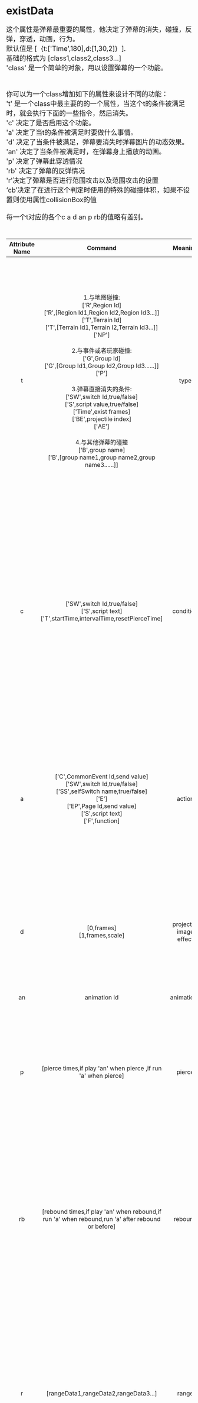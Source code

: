 # existData

<font size=4>这个属性是弹幕最重要的属性，他决定了弹幕的消失，碰撞，反弹，穿透，动画，行为。    
默认值是 [  {t:['Time',180],d:[1,30,2]}  ].   
基础的格式为 [class1,class2,class3...]   
'class' 是一个简单的对象，用以设置弹幕的一个功能。</font>

<br/>

<font size=4>你可以为一个class增加如下的属性来设计不同的功能：   
 't' 是一个class中最主要的的一个属性，当这个t的条件被满足时，就会执行下面的一些指令，然后消失。   
'c' 决定了是否启用这个功能。   
'a' 决定了当t的条件被满足时要做什么事情。   
'd' 决定了当条件被满足，弹幕要消失时弹幕图片的动态效果。   
'an' 决定了当条件被满足时，在弹幕身上播放的动画。   
'p' 决定了弹幕此穿透情况  
'rb' 决定了弹幕的反弹情况   
'r'决定了弹幕是否进行范围攻击以及范围攻击的设置  
‘cb’决定了在进行这个判定时使用的特殊的碰撞体积，如果不设置则使用属性collisionBox的值  
<br/>每一个t对应的各个c a d an p rb的值略有差别。</font>

<br/>

| Attribute Name |                           Command                            |         Meaning         |                             Note                             |                           Example                            |
| :------------: | :----------------------------------------------------------: | :---------------------: | :----------------------------------------------------------: | :----------------------------------------------------------: |
|       t        | 1.与地图碰撞:<br />['R',Region Id]<br />['R',[Region Id1,Region Id2,Region Id3...]]<br />['T',Terrain Id]<br />['T',[Terrain Id1,Terrain I2,Terrain Id3...]]<br />['NP']<br /><br />2.与事件或者玩家碰撞:<br />['G',Group Id]<br />['G',[Group Id1,Group Id2,Group Id3......]]<br />['P']<br /><br />3.弹幕直接消失的条件:<br />['SW',switch Id,true/false]<br />['S',script value,true/false]<br />['Time',exist frames]<br />['BE',projectile index]<br />['AE']<br /><br />4.与其他弹幕的碰撞<br />['B',group name]<br />['B',[group name1,group name2,group name3......]] |          type           | 这个属性在每一个class中都必须有.<br /><br />R:与某个区域进行碰撞.<br />T:与地形进行碰撞..<br />NP:与不可通行图块进行碰撞.<br />G:与事件群组中的事件进行碰撞.<br />P:与玩家进行碰撞.<br />SW:当某个开关是开着或者关闭时<br />S:当脚本的值是true或者false时.<br />Time:弹幕的最大存在时间.<br />BE:当指定编号的弹幕不存在时该弹幕也消失.<br />AE:当img属性为['A',animation id]时，此项可在动画播放完成后让弹幕消失。<br />B:与某个弹幕群组(groupName)中的弹幕进行碰撞. <br /> | t:['R',1],<br />t:['R',[1,2,3]],<br />t:['T',7],<br />t:['T',[7,6]],<br />t:['NP'],<br />t:['G','enemy'],<br />t:['G',['enemy','neutral']],<br />t:['P'],<br />t:['SW',1,true],<br />t:['S','this.time>120',true],<br />t:['Time',300],<br />t:['B','enemy bullet'],<br />t:['B',['enemy bullet','neutral bullet']], |
|       c        | ['SW',switch Id,true/false]<br />['S',script text]<br />['T',startTime,intervalTime,resetPierceTime]<br /> |        condition        | 默认值是 null.<br />这个属性决定了这个功能是否被启用。.<br /><br />null:永远启用这个功能<br />SW: 只要当某个开关开着时才启用这个功能.<br />S:只要当脚本的值是true时才启用这个功能.<br />T:从某一刻（startTime单位为帧）开始每隔一段时间（intervalTime单位为帧）执行一次，且在重新执行时是否重置传统数据（resetPierceTime写trye或者false）。 |  c:['SW',2,true],<br />c:['S','!$gamePlayer.isJumping()'],   |
|       a        | ['C',CommonEvent Id,send value]<br/>['SW',switch Id,true/false]<br/>['SS',selfSwitch name,true/false]<br/>['E']<br/>['EP',Page Id,send value]<br/>['S',script text]<br/>['F',function] |         action          | 默认值是 null.<br />在t中的调节被打成时执行的行动<br />C:执行一个公共事件.<br />SW:打开或者关闭某个开关.<br />SS:打开或者关闭事件的独立开关.(只适用于t 为 G时)<br />E:暂时消除打到的事件(只适用于t 为 G时)<br />EP:执行被打到的事件的某个事件页(只适用于t 为 G时)<br />S:执行脚本<br />F:执行函数 | a:['C',5],<br />a:['SW',2,true],<br />a:['SS','A',true],<br />a:['E'],<br />a:['EP',2],<br />a:['S','console.log("active")'], |
|       d        |               [0,frames]<br/>[1,frames,scale]                | projectile image effect | 默认值是 null.<br /><br />null:没有图片效果.<br />[0,frames]:弹幕会逐渐淡出<br />[1,frames,scale]:弹幕在淡出时会同时逐渐缩放.<br /><br />图片效果无法在弹幕穿透或者反弹时使用. |          d:null,<br />d:[0,30],<br />d:[1,30,1.5],           |
|       an       |                         animation id                         |       animations        |          默认值是 0.<br /><br />0:不播放动画<br />           |                      an:0,<br />an:10,                       |
|       p        | [pierce times,if play 'an' when pierce ,if run 'a' when pierce] |         pierce          | 默认值是 null.<br />null:该弹幕不穿透.<br />(只适用于t 为 G或者P 时)<br /><br /> pierce times：穿透次数，写-1时无限穿透<br />if play 'an' when pierce：穿透时是否播放动画<br />if run 'a' when pierce：穿透时是否执行a | p:null,<br />p:[1,true,true],<br />p:[-1,true,true],<br />p:[5,false,true],<br />p:[3,false,true], |
|       rb       | [rebound times,if play 'an' when rebound,if run 'a' when rebound,run 'a' after rebound or before] |         rebound         | 默认值是 null.<br />(只适用于t 为 R或者T或者NP 时)<br /><br />rebound times：反弹次数，写-1时无限反弹<br />if play 'an' when rebound ：反弹时是否播放动画<br />if run 'a' when rebound ：反弹时是否执行a<br />run 'a' after rebound or before：写false时在反弹判定结束后执行'a'和‘an'，写true时在反弹前执行。默认为true。 | rb:null,<br />rb:[1,true,true],<br />rb:[-1,true,true],<br />rb:[5,false,true],<br />rb:[3,false,true], |
|       r        |            [rangeData1,rangeData2,rangeData3...]             |          range          | 默认值为 null.<br />这个值是为了让您设置范围攻击属性。<br />基础的格式是一个对象。<br />你需要在这个对象中设置如下属性.<br />各个属性的值与上方对应的属性名相同。<br /><br />.t:攻击的目标.只能写['P']或者['G',groupName].<br />a:行动.<br />cb:范围攻击的碰撞体积,与17-collisionBox中的相同. | r:[{t:['P'],a:['SW',1,true]},{t:['G','enemy'],a:['SW',2,true]}] |
|       cb       |                    与属性collisionBox相同                    |      collisionBox       | 默认值为null，即不进行特殊设置，使用属性collisionBox。需要注意的是这里不能使用['auto']。 |                         cb:['C',24]                          |

<font size=4>每一个class的默认值:   
{c:null,a:null,d:null,an:0,p:null,rb:null,r:null,cb:null},   
class举例:   
1.弹幕移动120帧，然后在30帧内淡出   
{t:['Time',120],d:[0,30]},   
2.弹幕与事件群组中的事件碰撞，碰撞到目标时就消除那个目标   
{t:['G','enemy'],a:['E']},   
3.弹幕与不可通行图块进行碰撞，碰撞后反弹   
{t:['NP'],rb:[20,false,false]},    
4.当玩家不进行跳跃时，弹幕可以与玩家碰撞。当弹幕碰撞到玩家时，弹幕逐渐淡出且变大，并且执行10号动画。   
{t:['P'],c:['S','!$gamePlayer.isJumping()'],an:10,d:[1,10,2]}</font>

<br/>

<font size=4>完整的属性范例:   </font>

<br/>

existData:[{t:['Time',120],d:[0,30]},    {t:['G','enemy'],a:['E']},    {t:['NP'],rb:[20,false,false]}],   
existData:[{t:['Time',10],d:[1,30,2]},    {t:['P'],a:['CE',1],d:[1,30,2]},    {t:['NP'],d:[1,30,2]}],

```javascript
[
    {//弹幕再被发射后最多存在10帧，然后在30帧内淡出。
        t:['Time',10],
        d:[1,30,2]
    },
    {//弹幕可以与玩家进行碰撞，弹幕碰撞到玩家后执行1号公共事件并且淡出。
        t:['P'],
        a:['CE',1],
        d:[1,30,2]
    },
    {//弹幕可以与不可通行图块碰撞，碰撞后淡出且1执行范围攻击。
        t:['NP'],
        d:[1,30,2],
        r:[{t:['P'],a:['CE',1]}]
    }
]
```





附录：在a（action）中，部分设置中可以用的转义字符如下：<br />

['C',CommonEvent Id,send value]

|            JS Code            |                           Meaning                            |
| :---------------------------: | :----------------------------------------------------------: |
|        this.eventId()         | 子弹判定中的事件编号。<br />若判定中的是玩家，则该值为-1。<br />若判定中的是其他弹幕，则该值为0。 |
|         this.targetId         | 子弹判定中的事件编号。<br />若判定中的是玩家，则该值为-1。<br />若判定中的是其他弹幕，则该值为那个弹幕的编号。 |
|         this.bulletId         |                      获得当前弹幕的编号                      |
|          this.bullet          |                       获取当前子弹对象                       |
|        this.sendValue         | 获得传入的特殊值<br />例如a:['C',2,5]那么执行公共事件2时this.sendValue获取的就是5<br />再例如a:['C',1,[5,3]]那么在公共事件1中使用this.sendValue获取的就是[5,3] |
|    this.bullet.inheritX()     |       获得当前子弹的x坐标，此值可以用于生成新的弹幕。        |
|    this.bullet.inheritY()     |       获得当前子弹的y坐标，此值可以用于生成新的弹幕。        |
| this.bullet.inheritRotation() |        获得当前子弹的角度，此值可以用于生成新的弹幕。        |
|       this.bullet.time        |            获得当前子弹已经存在的时间，单位为帧。            |
|         this.ifPierce         |                在执行此公共事件时弹幕是否穿透                |
|        this.ifRebound         |                在执行此公共事件时弹幕是否反弹                |

<br /> ['EP',Page Id,send value]

|            JS Code            |                           Meaning                            |
| :---------------------------: | :----------------------------------------------------------: |
|        this.eventId()         |                   执行该事件页的事件的编号                   |
|         this.bulletId         |                      获得当前弹幕的编号                      |
|          this.bullet          |                       获取当前子弹对象                       |
|        this.sendValue         | 获得传入的特殊值<br />例如a:['EP',1,5]那么在目标事件的1号事件页中this.sendValue获取的就是5<br />再例如a:['EP',2,[5,3]]那么在目标事件的2号事件页中使用this.sendValue获取的就是[5,3] |
|    this.bullet.inheritX()     |       获得当前子弹的x坐标，此值可以用于生成新的弹幕。        |
|    this.bullet.inheritY()     |       获得当前子弹的y坐标，此值可以用于生成新的弹幕。        |
| this.bullet.inheritRotation() |        获得当前子弹的角度，此值可以用于生成新的弹幕。        |
|       this.bullet.time        |            获得当前子弹已经存在的时间，单位为帧。            |
|         this.ifPierce         |                在执行此公共事件时弹幕是否穿透                |
|        this.ifRebound         |                在执行此公共事件时弹幕是否反弹                |

<br />['S',script text]<br />

|        JS Code         |                        Meaning                        |
| :--------------------: | :---------------------------------------------------: |
|         target         | 判定到的目标对象，可能是事件或者玩家（$gamePlayer）。 |
|      bulletTarget      |      判定到的是其他弹幕时，这个值1是其他子弹对象      |
|       this.index       |                  获得当前弹幕的编号                   |
|          this          |                   获取当前子弹对象                    |
|       actionData       |           获取['S',script text]这个初始数据           |
|    this.inheritX()     |    获得当前子弹的x坐标，此值可以用于生成新的弹幕。    |
|    this.inheritY()     |    获得当前子弹的y坐标，此值可以用于生成新的弹幕。    |
| this.inheritRotation() |    获得当前子弹的角度，此值可以用于生成新的弹幕。     |
|       this.time        |        获得当前子弹已经存在的时间，单位为帧。         |
|        ifPierce        |            在执行此公共事件时弹幕是否穿透             |
|       ifRebound        |            在执行此公共事件时弹幕是否反弹             |
